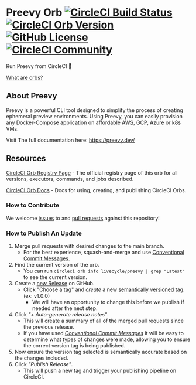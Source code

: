 # Preevy Orb [![CircleCI Build Status](https://circleci.com/gh/livecycle/preevy-orb.svg?style=shield "CircleCI Build Status")](https://circleci.com/gh/livecycle/preevy-orb) [![CircleCI Orb Version](https://badges.circleci.com/orbs/livecycle/preevy.svg)](https://circleci.com/developer/orbs/orb/livecycle/preevy) [![GitHub License](https://img.shields.io/badge/license-MIT-lightgrey.svg)](https://raw.githubusercontent.com/livecycle/preevy/master/LICENSE) [![CircleCI Community](https://img.shields.io/badge/community-CircleCI%20Discuss-343434.svg)](https://discuss.circleci.com/c/ecosystem/orbs)


Run Preevy from CircleCI 🤘

[What are orbs?](https://circleci.com/orbs/)


## About Preevy

Preevy is a powerful CLI tool designed to simplify the process of creating ephemeral preview environments.
Using Preevy, you can easily provision any Docker-Compose application on affordable [AWS](https://preevy.dev/drivers/aws-lightsail), [GCP](https://preevy.dev/drivers/gcp-gce), [Azure](https://azure.microsoft.com/en-us) or [k8s](https://preevy.dev/drivers/kube-pod) VMs.

Visit The full documentation here: https://preevy.dev/



## Resources

[CircleCI Orb Registry Page](https://circleci.com/developer/orbs/orb/livecycle/preevy) - The official registry page of this orb for all versions, executors, commands, and jobs described.

[CircleCI Orb Docs](https://circleci.com/docs/orb-intro/#section=configuration) - Docs for using, creating, and publishing CircleCI Orbs.

### How to Contribute

We welcome [issues](https://github.com/livecycle/preevy-orb/issues) to and [pull requests](https://github.com/livecycle/preevy-orb/pulls) against this repository!

### How to Publish An Update
1. Merge pull requests with desired changes to the main branch.
    - For the best experience, squash-and-merge and use [Conventional Commit Messages](https://conventionalcommits.org/).
2. Find the current version of the orb.
    - You can run `circleci orb info livecycle/preevy | grep "Latest"` to see the current version.
3. Create a [new Release](https://github.com/preevy-orb/preevy/releases/new) on GitHub.
    - Click "Choose a tag" and _create_ a new [semantically versioned](http://semver.org/) tag. (ex: v1.0.0)
      - We will have an opportunity to change this before we publish if needed after the next step.
4.  Click _"+ Auto-generate release notes"_.
    - This will create a summary of all of the merged pull requests since the previous release.
    - If you have used _[Conventional Commit Messages](https://conventionalcommits.org/)_ it will be easy to determine what types of changes were made, allowing you to ensure the correct version tag is being published.
5. Now ensure the version tag selected is semantically accurate based on the changes included.
6. Click _"Publish Release"_.
    - This will push a new tag and trigger your publishing pipeline on CircleCI.    
